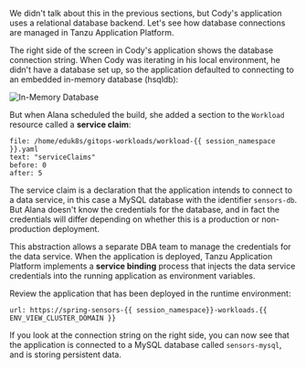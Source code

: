 We didn't talk about this in the previous sections, but Cody's application uses a relational database backend. Let's see how database connections are managed in Tanzu Application Platform.

The right side of the screen in Cody's application shows the database connection string. When Cody was iterating in his local environment, he didn't have a database set up, so the application defaulted to connecting to an embedded in-memory database (hsqldb):

![In-Memory Database](images/hsqldb.png)

But when Alana scheduled the build, she added a section to the `Workload` resource called a **service claim**:

```editor:select-matching-text
file: /home/eduk8s/gitops-workloads/workload-{{ session_namespace }}.yaml
text: "serviceClaims"
before: 0
after: 5
```

The service claim is a declaration that the application intends to connect to a data service, in this case a MySQL database with the identifier `sensors-db`. But Alana doesn't know the credentials for the database, and in fact the credentials will differ depending on whether this is a production or non-production deployment.

This abstraction allows a separate DBA team to manage the credentials for the data service. When the application is deployed, Tanzu Application Platform implements a **service binding** process that injects the data service credentials into the running application as environment variables.

Review the application that has been deployed in the runtime environment:

```dashboard:open-url
url: https://spring-sensors-{{ session_namespace}}-workloads.{{ ENV_VIEW_CLUSTER_DOMAIN }}
```

If you look at the connection string on the right side, you can now see that the application is connected to a MySQL database called `sensors-mysql`, and is storing persistent data.
